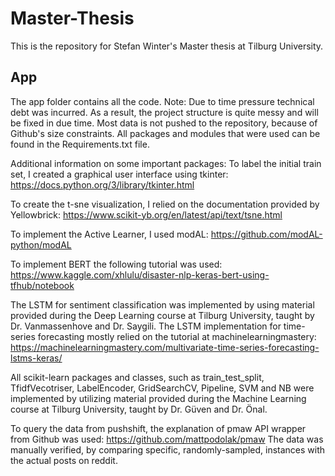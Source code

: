 # Master-Thesis
This is the repository for Stefan Winter's Master thesis at Tilburg University.

## App
The app folder contains all the code.
Note: Due to time pressure technical debt was incurred. As a result, the project structure is quite messy and will be fixed in due time.
Most data is not pushed to the repository, because of Github's size constraints.
All packages and modules that were used can be found in the Requirements.txt file.

Additional information on some important packages:
To label the initial train set, I created a graphical user interface using tkinter: https://docs.python.org/3/library/tkinter.html

To create the t-sne visualization, I relied on the documentation provided by Yellowbrick: https://www.scikit-yb.org/en/latest/api/text/tsne.html

To implement the Active Learner, I used modAL: https://github.com/modAL-python/modAL

To implement BERT the following tutorial was used: https://www.kaggle.com/xhlulu/disaster-nlp-keras-bert-using-tfhub/notebook

The LSTM for sentiment classification was implemented by using material provided during the Deep Learning course at Tilburg University, taught by Dr. Vanmassenhove and Dr. Saygili. The LSTM implementation for time-series forecasting mostly relied on the tutorial at machinelearningmastery: https://machinelearningmastery.com/multivariate-time-series-forecasting-lstms-keras/

All scikit-learn packages and classes, such as train_test_split, TfidfVecotriser, LabelEncoder, GridSearchCV, Pipeline, SVM and NB were implemented by utilizing material provided during the Machine Learning course at Tilburg University, taught by Dr. Güven and Dr. Önal.

To query the data from pushshift, the explanation of pmaw API wrapper from Github was used: https://github.com/mattpodolak/pmaw
The data was manually verified, by comparing specific, randomly-sampled, instances with the actual posts on reddit.